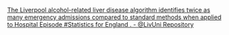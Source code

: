 [The Liverpool alcohol-related liver disease algorithm identifies twice as many emergency admissions compared to standard methods when applied to Hospital Episode #Statistics for England . - @LivUni Repository ](https://qi.tc/qi/109979)